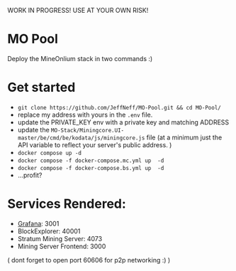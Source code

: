 WORK IN PROGRESS!
USE AT YOUR OWN RISK!

# MO Pool

Deploy the MineOnlium stack in two commands :)  

# Get started

* `git clone https://github.com/JeffNeff/MO-Pool.git && cd MO-Pool/`
* replace my address with yours in the `.env` file.
* update the PRIVATE_KEY env with a private key and matching ADDRESS
* update the `MO-Stack/Miningcore.UI-master/be/cmd/be/kodata/js/miningcore.js` file (at a minimum just the API variable to reflect your server's public address. )
* `docker compose up -d` 
* `docker compose -f docker-compose.mc.yml up  -d`
* `docker compose -f docker-compose.bs.yml up  -d`
* ...profit?

# Services Rendered:
* [Grafana](https://grafana.com/): 3001
* BlockExplorer: 40001
* Stratum Mining Server: 4073
* Mining Server Frontend: 3000

( dont forget to open port 60606 for p2p networking :) ) 

